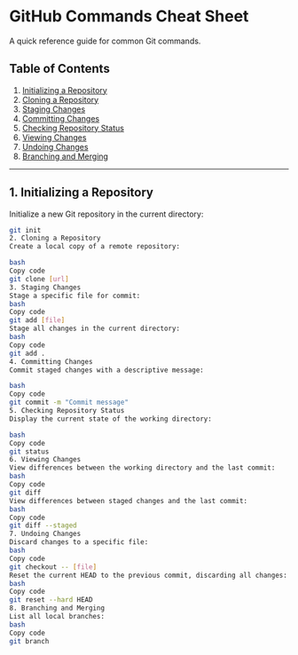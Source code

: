 # GitHub Commands Cheat Sheet

A quick reference guide for common Git commands.

## Table of Contents
1. [Initializing a Repository](#initializing-a-repository)
2. [Cloning a Repository](#cloning-a-repository)
3. [Staging Changes](#staging-changes)
4. [Committing Changes](#committing-changes)
5. [Checking Repository Status](#checking-repository-status)
6. [Viewing Changes](#viewing-changes)
7. [Undoing Changes](#undoing-changes)
8. [Branching and Merging](#branching-and-merging)

---

## 1. Initializing a Repository

Initialize a new Git repository in the current directory:

```bash
git init
2. Cloning a Repository
Create a local copy of a remote repository:

bash
Copy code
git clone [url]
3. Staging Changes
Stage a specific file for commit:
bash
Copy code
git add [file]
Stage all changes in the current directory:
bash
Copy code
git add .
4. Committing Changes
Commit staged changes with a descriptive message:

bash
Copy code
git commit -m "Commit message"
5. Checking Repository Status
Display the current state of the working directory:

bash
Copy code
git status
6. Viewing Changes
View differences between the working directory and the last commit:
bash
Copy code
git diff
View differences between staged changes and the last commit:
bash
Copy code
git diff --staged
7. Undoing Changes
Discard changes to a specific file:
bash
Copy code
git checkout -- [file]
Reset the current HEAD to the previous commit, discarding all changes:
bash
Copy code
git reset --hard HEAD
8. Branching and Merging
List all local branches:
bash
Copy code
git branch
